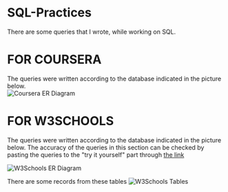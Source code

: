 # SQL-Practices

There are some queries that I wrote, while working on SQL.

# FOR COURSERA <br />
The queries were written according to the database indicated in the picture below. <br />
![Coursera ER Diagram](https://d3c33hcgiwev3.cloudfront.net/imageAssetProxy.v1/UAPENoOVEei4RQ5L9j9nDA_5042a1f0839511e8beb2b5b4ae9fa29a_ER-Diagram.png?expiry=1675641600000&hmac=0gk8IhvIKcuw4NlwtQl4GFLEjCqbYLUaISbFgA7eiug "W3Schools")




#

# FOR W3SCHOOLS <br />
The queries were written according to the database indicated in the picture below.
The accuracy of the queries in this section can be checked by pasting the queries to the "try it yourself" part through [the link](https://www.w3schools.com/sql/trysql.asp?filename=trysql_select_all "w3schools SQL")

![W3Schools ER Diagram](https://tinypic.host/images/2023/02/06/ER_w3schools.png "W3Schools")

There are some records from these tables
![W3Schools Tables](https://tinypic.host/images/2023/02/06/Tables-and-Relations.png "W3Schools")

